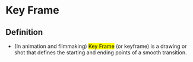 # Key Frame

## Definition

- (In animation and filmmaking) <mark class="hltr-trippy">Key Frame</mark> (or keyframe) is a drawing or shot that defines the starting and ending points of a smooth transition.